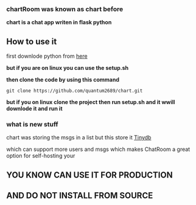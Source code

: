 
### chartRoom was known as chart before 

**chart is a chat app writen in flask python**

## How to use it

first downlode python from [here](https://www.python.org/)

**but if you are on linux you can use the setup.sh**

**then clone the code by using this command**

```git clone https://github.com/quantum2689/chart.git```

**but if you on linux clone the project then run setup.sh and it wwill downlode it and run it**

### what is new stuff
chart was storing the msgs in a list but this store it  [Tinydb](https://github.com/msiemens/tinydbl)

which can support more users and msgs which makes ChatRoom a great option for self-hosting your

## YOU KNOW CAN USE IT FOR PRODUCTION
## AND DO NOT INSTALL FROM SOURCE
